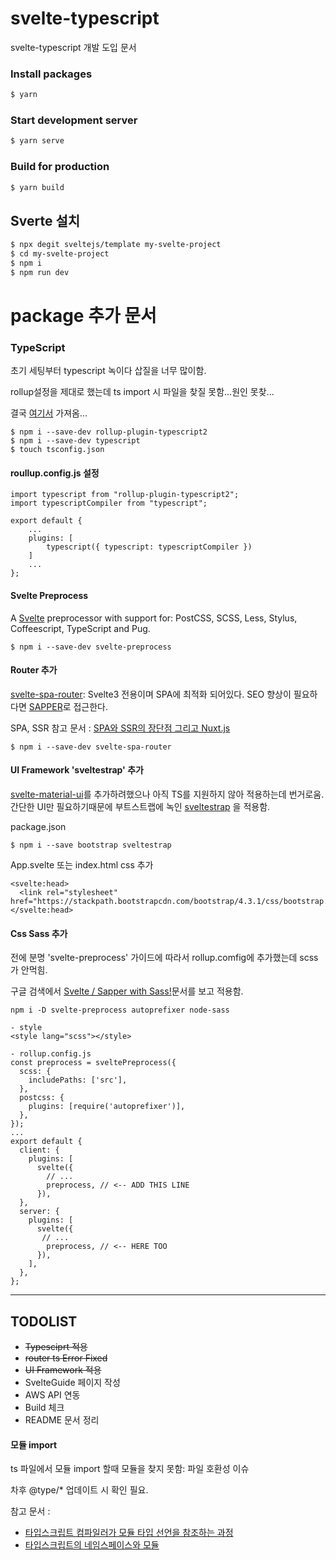 # svelte-typescript
svelte-typescript 개발 도입 문서

### Install packages
```bash
$ yarn
```

### Start development server
```bash
$ yarn serve
```

### Build for production
```bash
$ yarn build
```

## Sverte 설치
```bash
$ npx degit sveltejs/template my-svelte-project
$ cd my-svelte-project
$ npm i
$ npm run dev
```

# package 추가 문서
### TypeScript
초기 세팅부터 typescript 녹이다 삽질을 너무 많이함. 

rollup설정을 제대로 했는데 ts import 시 파일을 찾질 못함...원인 못찾...

결국 [여기서](https://github.com/dafn/svelte-typescript-rollup) 가져옴...
```
$ npm i --save-dev rollup-plugin-typescript2
$ npm i --save-dev typescript
$ touch tsconfig.json
```

#### roullup.config.js 설정
```
import typescript from "rollup-plugin-typescript2";
import typescriptCompiler from "typescript";

export default {
    ...
	plugins: [
		typescript({ typescript: typescriptCompiler })
	]
    ...
};

```

#### Svelte Preprocess
A [Svelte](https://svelte.dev/) preprocessor with support for: PostCSS, SCSS, Less, Stylus, Coffeescript, TypeScript and Pug.
```
$ npm i --save-dev svelte-preprocess
```

#### Router 추가
[svelte-spa-router](https://github.com/ItalyPaleAle/svelte-spa-router): Svelte3 전용이며 SPA에 최적화 되어있다.
SEO 향상이 필요하다면 [SAPPER](https://sapper.svelte.dev/)로 접근한다.

SPA, SSR 참고 문서 : 
[SPA와 SSR의 장단점 그리고 Nuxt.js](https://medium.com/aha-official/%EC%95%84%ED%95%98-%ED%94%84%EB%A1%A0%ED%8A%B8-%EA%B0%9C%EB%B0%9C%EA%B8%B0-1-spa%EC%99%80-ssr%EC%9D%98-%EC%9E%A5%EB%8B%A8%EC%A0%90-%EA%B7%B8%EB%A6%AC%EA%B3%A0-nuxt-js-cafdc3ac2053) 

```
$ npm i --save-dev svelte-spa-router
```

#### UI Framework 'sveltestrap' 추가

[svelte-material-ui](https://github.com/hperrin/svelte-material-ui)를 추가하려했으나 아직 TS를 지원하지 않아 적용하는데 번거로움. 간단한 UI만 필요하기때문에 부트스트랩에 녹인 [sveltestrap](https://github.com/bestguy/sveltestrap) 을 적용함.

package.json
```
$ npm i --save bootstrap sveltestrap
```
App.svelte 또는 index.html css 추가
```
<svelte:head>
  <link rel="stylesheet" href="https://stackpath.bootstrapcdn.com/bootstrap/4.3.1/css/bootstrap.min.css">
</svelte:head>
```
#### Css Sass 추가
전에 분명 'svelte-preprocess' 가이드에 따라서 rollup.comfig에 추가했는데 scss가 안먹힘.

구글 검색에서 [Svelte / Sapper with Sass!](https://medium.com/@sean_27490/svelte-sapper-with-sass-271fff662da9)문서를 보고 적용함.
```
npm i -D svelte-preprocess autoprefixer node-sass

- style
<style lang="scss"></style>

- rollup.config.js
const preprocess = sveltePreprocess({
  scss: {
    includePaths: ['src'],
  },
  postcss: {
    plugins: [require('autoprefixer')],
  },
});
...
export default {
  client: {
    plugins: [
      svelte({
        // ...
        preprocess, // <-- ADD THIS LINE
      }),
  },
  server: {
    plugins: [
      svelte({
       // ...
        preprocess, // <-- HERE TOO
      }),
    ],
  },
};
```

---

## TODOLIST
- ~~Typesciprt 적용~~
- ~~router ts Error Fixed~~
- ~~UI Framework 적용~~
- SvelteGuide 페이지 작성
- AWS API 연동
- Build 체크
- README 문서 정리

#### 모듈 import 
ts 파일에서 모듈 import 할때 모듈을 찾지 못함: 파일 호환성 이슈

차후 @type/* 업데이트 시 확인 필요.

참고 문서 : 

- [타입스크립트 컴파일러가 모듈 타입 선언을 참조하는 과정](https://medium.com/naver-fe-platform/%ED%83%80%EC%9E%85%EC%8A%A4%ED%81%AC%EB%A6%BD%ED%8A%B8-%EC%BB%B4%ED%8C%8C%EC%9D%BC%EB%9F%AC%EA%B0%80-%EB%AA%A8%EB%93%88-%ED%83%80%EC%9E%85-%EC%84%A0%EC%96%B8%EC%9D%84-%EC%B0%B8%EC%A1%B0%ED%95%98%EB%8A%94-%EA%B3%BC%EC%A0%95-5bfc55a88bb6)
- [타입스크립트의 네임스페이스와 모듈
](https://edykim.com/ko/post/namespaces-and-modules-in-type-scripts/)

